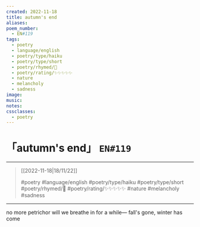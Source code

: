 ```yaml
---
created: 2022-11-18
title: autumn's end
aliases:
poem_number:
  - EN#119
tags:
  - poetry
  - language/english
  - poetry/type/haiku
  - poetry/type/short
  - poetry/rhymed/🔴
  - poetry/rating/✨✨✨✨✨
  - nature
  - melancholy
  - sadness
image:
music:
notes:
cssclasses:
  - poetry
---
```

# 「autumn's end」 `EN#119`

---

> [[2022-11-18|18/11/22]]
> 
> #poetry 
> #language/english 
> #poetry/type/haiku #poetry/type/short 
> #poetry/rhymed/🔴 
> #poetry/rating/✨✨✨✨✨ 
> #nature #melancholy #sadness 

---

no more petrichor
will we breathe in for a while—
fall's gone, winter has come